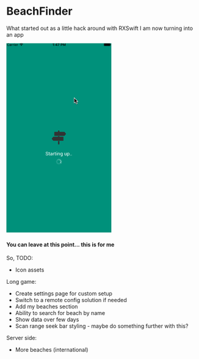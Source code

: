 # BeachFinder

What started out as a little hack around with RXSwift I am now turning into an app

![Gif](https://raw.githubusercontent.com/Daio-io/BeachFinder/master/Screens/finder0.2.gif)

#### You can leave at this point... this is for me

So, TODO:

- Icon assets

Long game:

- Create settings page for custom setup
- Switch to a remote config solution if needed
- Add my beaches section
- Ability to search for beach by name
- Show data over few days
- Scan range seek bar styling - maybe do something further with this?

Server side:

- More beaches (international)
